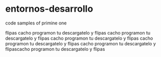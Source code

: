 # entornos-desarrollo
code samples of primine one

flipas cacho programon tu descargatelo y flipas cacho programon tu descargatelo y flipas
cacho programon tu descargatelo y flipas
cacho programon tu descargatelo y flipas
cacho programon tu descargatelo y flipascacho programon tu descargatelo y flipas
